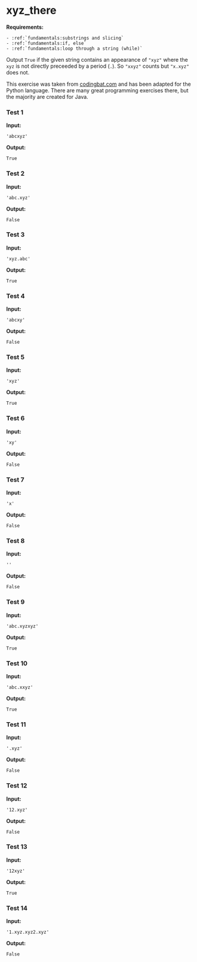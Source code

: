 # xyz_there



**Requirements:**
```eval_rst
- :ref:`fundamentals:substrings and slicing`
- :ref:`fundamentals:if, else`
- :ref:`fundamentals:loop through a string (while)`

```


Output `True` if the given string contains an appearance of `"xyz"` where the `xyz` is not directly preceeded by a period (`.`). So `"xxyz"` counts but `"x.xyz"` does not.

This exercise was taken from [codingbat.com](https://codingbat.com/prob/p136594) and has been adapted for the Python language. There are many great programming exercises there, but the majority are created for Java.






### Test 1
**Input:**
```
'abcxyz'
```
**Output:**
```
True
```
### Test 2
**Input:**
```
'abc.xyz'
```
**Output:**
```
False
```
### Test 3
**Input:**
```
'xyz.abc'
```
**Output:**
```
True
```
### Test 4
**Input:**
```
'abcxy'
```
**Output:**
```
False
```
### Test 5
**Input:**
```
'xyz'
```
**Output:**
```
True
```
### Test 6
**Input:**
```
'xy'
```
**Output:**
```
False
```
### Test 7
**Input:**
```
'x'
```
**Output:**
```
False
```
### Test 8
**Input:**
```
''
```
**Output:**
```
False
```
### Test 9
**Input:**
```
'abc.xyzxyz'
```
**Output:**
```
True
```
### Test 10
**Input:**
```
'abc.xxyz'
```
**Output:**
```
True
```
### Test 11
**Input:**
```
'.xyz'
```
**Output:**
```
False
```
### Test 12
**Input:**
```
'12.xyz'
```
**Output:**
```
False
```
### Test 13
**Input:**
```
'12xyz'
```
**Output:**
```
True
```
### Test 14
**Input:**
```
'1.xyz.xyz2.xyz'
```
**Output:**
```
False
```

